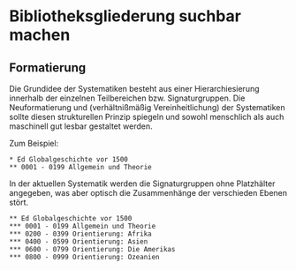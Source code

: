 # Bibliotheksgliederung suchbar machen


## Formatierung

Die Grundidee der Systematiken besteht aus einer Hierarchiesierung innerhalb der einzelnen Teilbereichen bzw. Signaturgruppen. Die Neuformatierung und (verhältnißmäßig Vereinheitlichung) der Systematiken sollte diesen strukturellen Prinzip spiegeln und sowohl menschlich als auch maschinell gut lesbar gestaltet werden.

Zum Beispiel:

```
* Ed Globalgeschichte vor 1500
** 0001 - 0199 Allgemein und Theorie 
```
In der aktuellen Systematik werden die Signaturgruppen ohne Platzhälter angegeben, was aber optisch die Zusammenhänge der verschieden Ebenen stört.  

```
** Ed Globalgeschichte vor 1500
*** 0001 - 0199 Allgemein und Theorie
*** 0200 - 0399 Orientierung: Afrika
*** 0400 - 0599 Orientierung: Asien
*** 0600 - 0799 Orientierung: Die Amerikas
*** 0800 - 0999 Orientierung: Ozeanien
```








